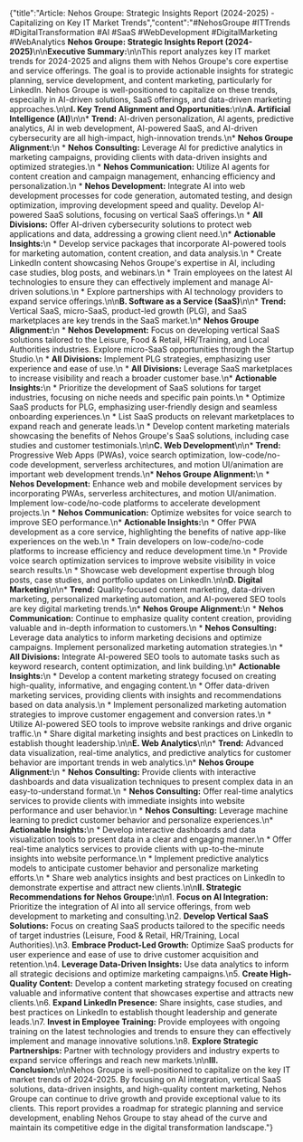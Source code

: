 {"title":"Article: Nehos Groupe: Strategic Insights Report (2024-2025) - Capitalizing on Key IT Market Trends","content":"#NehosGroupe #ITTrends #DigitalTransformation #AI #SaaS #WebDevelopment #DigitalMarketing #WebAnalytics **Nehos Groupe: Strategic Insights Report (2024-2025)**\n\n**Executive Summary:**\n\nThis report analyzes key IT market trends for 2024-2025 and aligns them with Nehos Groupe's core expertise and service offerings. The goal is to provide actionable insights for strategic planning, service development, and content marketing, particularly for LinkedIn. Nehos Groupe is well-positioned to capitalize on these trends, especially in AI-driven solutions, SaaS offerings, and data-driven marketing approaches.\n\n**I. Key Trend Alignment and Opportunities:**\n\n**A. Artificial Intelligence (AI)**\n\n*   **Trend:** AI-driven personalization, AI agents, predictive analytics, AI in web development, AI-powered SaaS, and AI-driven cybersecurity are all high-impact, high-innovation trends.\n*   **Nehos Groupe Alignment:**\n    *   **Nehos Consulting:** Leverage AI for predictive analytics in marketing campaigns, providing clients with data-driven insights and optimized strategies.\n    *   **Nehos Communication:** Utilize AI agents for content creation and campaign management, enhancing efficiency and personalization.\n    *   **Nehos Development:** Integrate AI into web development processes for code generation, automated testing, and design optimization, improving development speed and quality. Develop AI-powered SaaS solutions, focusing on vertical SaaS offerings.\n    *   **All Divisions:** Offer AI-driven cybersecurity solutions to protect web applications and data, addressing a growing client need.\n*   **Actionable Insights:**\n    *   Develop service packages that incorporate AI-powered tools for marketing automation, content creation, and data analysis.\n    *   Create LinkedIn content showcasing Nehos Groupe's expertise in AI, including case studies, blog posts, and webinars.\n    *   Train employees on the latest AI technologies to ensure they can effectively implement and manage AI-driven solutions.\n    *   Explore partnerships with AI technology providers to expand service offerings.\n\n**B. Software as a Service (SaaS)**\n\n*   **Trend:** Vertical SaaS, micro-SaaS, product-led growth (PLG), and SaaS marketplaces are key trends in the SaaS market.\n*   **Nehos Groupe Alignment:**\n    *   **Nehos Development:** Focus on developing vertical SaaS solutions tailored to the Leisure, Food & Retail, HR/Training, and Local Authorities industries. Explore micro-SaaS opportunities through the Startup Studio.\n    *   **All Divisions:** Implement PLG strategies, emphasizing user experience and ease of use.\n    *   **All Divisions:** Leverage SaaS marketplaces to increase visibility and reach a broader customer base.\n*   **Actionable Insights:**\n    *   Prioritize the development of SaaS solutions for target industries, focusing on niche needs and specific pain points.\n    *   Optimize SaaS products for PLG, emphasizing user-friendly design and seamless onboarding experiences.\n    *   List SaaS products on relevant marketplaces to expand reach and generate leads.\n    *   Develop content marketing materials showcasing the benefits of Nehos Groupe's SaaS solutions, including case studies and customer testimonials.\n\n**C. Web Development**\n\n*   **Trend:** Progressive Web Apps (PWAs), voice search optimization, low-code/no-code development, serverless architectures, and motion UI/animation are important web development trends.\n*   **Nehos Groupe Alignment:**\n    *   **Nehos Development:** Enhance web and mobile development services by incorporating PWAs, serverless architectures, and motion UI/animation. Implement low-code/no-code platforms to accelerate development projects.\n    *   **Nehos Communication:** Optimize websites for voice search to improve SEO performance.\n*   **Actionable Insights:**\n    *   Offer PWA development as a core service, highlighting the benefits of native app-like experiences on the web.\n    *   Train developers on low-code/no-code platforms to increase efficiency and reduce development time.\n    *   Provide voice search optimization services to improve website visibility in voice search results.\n    *   Showcase web development expertise through blog posts, case studies, and portfolio updates on LinkedIn.\n\n**D. Digital Marketing**\n\n*   **Trend:** Quality-focused content marketing, data-driven marketing, personalized marketing automation, and AI-powered SEO tools are key digital marketing trends.\n*   **Nehos Groupe Alignment:**\n    *   **Nehos Communication:** Continue to emphasize quality content creation, providing valuable and in-depth information to customers.\n    *   **Nehos Consulting:** Leverage data analytics to inform marketing decisions and optimize campaigns. Implement personalized marketing automation strategies.\n    *   **All Divisions:** Integrate AI-powered SEO tools to automate tasks such as keyword research, content optimization, and link building.\n*   **Actionable Insights:**\n    *   Develop a content marketing strategy focused on creating high-quality, informative, and engaging content.\n    *   Offer data-driven marketing services, providing clients with insights and recommendations based on data analysis.\n    *   Implement personalized marketing automation strategies to improve customer engagement and conversion rates.\n    *   Utilize AI-powered SEO tools to improve website rankings and drive organic traffic.\n    *   Share digital marketing insights and best practices on LinkedIn to establish thought leadership.\n\n**E. Web Analytics**\n\n*   **Trend:** Advanced data visualization, real-time analytics, and predictive analytics for customer behavior are important trends in web analytics.\n*   **Nehos Groupe Alignment:**\n    *   **Nehos Consulting:** Provide clients with interactive dashboards and data visualization techniques to present complex data in an easy-to-understand format.\n    *   **Nehos Consulting:** Offer real-time analytics services to provide clients with immediate insights into website performance and user behavior.\n    *   **Nehos Consulting:** Leverage machine learning to predict customer behavior and personalize experiences.\n*   **Actionable Insights:**\n    *   Develop interactive dashboards and data visualization tools to present data in a clear and engaging manner.\n    *   Offer real-time analytics services to provide clients with up-to-the-minute insights into website performance.\n    *   Implement predictive analytics models to anticipate customer behavior and personalize marketing efforts.\n    *   Share web analytics insights and best practices on LinkedIn to demonstrate expertise and attract new clients.\n\n**II. Strategic Recommendations for Nehos Groupe:**\n\n1.  **Focus on AI Integration:** Prioritize the integration of AI into all service offerings, from web development to marketing and consulting.\n2.  **Develop Vertical SaaS Solutions:** Focus on creating SaaS products tailored to the specific needs of target industries (Leisure, Food & Retail, HR/Training, Local Authorities).\n3.  **Embrace Product-Led Growth:** Optimize SaaS products for user experience and ease of use to drive customer acquisition and retention.\n4.  **Leverage Data-Driven Insights:** Use data analytics to inform all strategic decisions and optimize marketing campaigns.\n5.  **Create High-Quality Content:** Develop a content marketing strategy focused on creating valuable and informative content that showcases expertise and attracts new clients.\n6.  **Expand LinkedIn Presence:** Share insights, case studies, and best practices on LinkedIn to establish thought leadership and generate leads.\n7.  **Invest in Employee Training:** Provide employees with ongoing training on the latest technologies and trends to ensure they can effectively implement and manage innovative solutions.\n8.  **Explore Strategic Partnerships:** Partner with technology providers and industry experts to expand service offerings and reach new markets.\n\n**III. Conclusion:**\n\nNehos Groupe is well-positioned to capitalize on the key IT market trends of 2024-2025. By focusing on AI integration, vertical SaaS solutions, data-driven insights, and high-quality content marketing, Nehos Groupe can continue to drive growth and provide exceptional value to its clients. This report provides a roadmap for strategic planning and service development, enabling Nehos Groupe to stay ahead of the curve and maintain its competitive edge in the digital transformation landscape."}